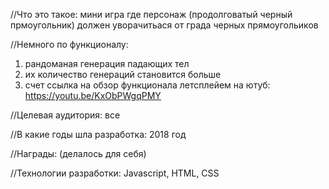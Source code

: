 //Что это такое:
мини игра где персонаж (продолговатый черный прмоугольник) должен уворачитьася от града черных прямоугольиков

//Немного по функционалу: 
1) рандоманая генерация падающих тел
2) их количество генераций становится больше
3) счет
ссылка  на обзор функционала летсплейем на ютуб: https://youtu.be/KxObPWgqPMY

//Целевая аудитория:
все

//В какие годы шла разработка:
2018 год

//Награды:
(делалось для себя)

//Технологии разработки:
Javascript, HTML, CSS
